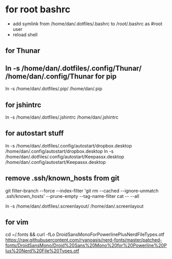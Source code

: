 for root bashrc
===============
* add symlink from /home/dan/.dotfiles/.bashrc to /root/.bashrc as #root user
* reload shell

for Thunar
----------

ln -s /home/dan/.dotfiles/.config/Thunar/ /home/dan/.config/Thunar
for pip
-------
ln -s /home/dan/.dotfiles/.pip/ /home/dan/.pip

for jshintrc
-----------
ln -s /home/dan/.dotfiles/.jshintrc /home/dan/.jshintrc

for autostart stuff
-------------------
ln -s /home/dan/.dotfiles/.config/autostart/dropbox.desktop /home/dan/.config/autostart/dropbox.desktop
ln -s /home/dan/.dotfiles/.config/autostart/Keepassx.desktop /home/dan/.config/autostart/Keepassx.desktop

remove .ssh/known_hosts from git
--------------------------------
git filter-branch --force --index-filter 'git rm --cached --ignore-unmatch .ssh/known_hosts' --prune-empty --tag-name-filter cat -- --all

ln -s /home/dan/.dotfiles/.screenlayout/ /home/dan/.screenlayout

for vim
-------
cd ~/.fonts && curl -fLo DroidSansMonoForPowerlinePlusNerdFileTypes.otf https://raw.githubusercontent.com/ryanoasis/nerd-fonts/master/patched-fonts/DroidSansMono/Droid%20Sans%20Mono%20for%20Powerline%20Plus%20Nerd%20File%20Types.otf

